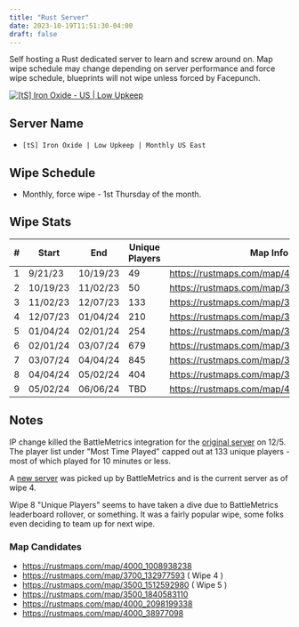 ```yaml
---
title: "Rust Server"
date: 2023-10-19T11:51:30-04:00
draft: false
---
```


Self hosting a Rust dedicated server to learn and screw around on. 
Map wipe schedule may change depending on server performance and force wipe schedule, blueprints will not wipe unless forced by Facepunch.

[![[tS] Iron Oxide - US | Low Upkeep](https://cdn.battlemetrics.com/b/horizontal500x80px/24761720.png?foreground=%23EEEEEE&background=%23222222&lines=%23333333&linkColor=%231185ec&chartColor=%23FF0700)](https://www.battlemetrics.com/servers/rust/24761720)

## Server Name

- `[tS] Iron Oxide | Low Upkeep | Monthly US East`

## Wipe Schedule

- Monthly, force wipe - 1st Thursday of the month.

## Wipe Stats

| #   | Start    | End      | Unique Players | Map Info                                 |
| --- | -------- | -------- | -------------- | ---------------------------------------- |
| 1   | 9/21/23  | 10/19/23 | 49             | https://rustmaps.com/map/4250_66972398   |
| 2   | 10/19/23 | 11/02/23 | 50             | https://rustmaps.com/map/3500_1393213226 |
| 3   | 11/02/23 | 12/07/23 | 133            | https://rustmaps.com/map/3700_325381121  |
| 4   | 12/07/23 | 01/04/24 | 210            | https://rustmaps.com/map/3700_132977593  |
| 5   | 01/04/24 | 02/01/24 | 254            | https://rustmaps.com/map/3500_1512592980 |
| 6   | 02/01/24 | 03/07/24 | 679            | https://rustmaps.com/map/3500_1423566289 |
| 7   | 03/07/24 | 04/04/24 | 845            | https://rustmaps.com/map/3500_1684990273 |
| 8   | 04/04/24 | 05/02/24 | 404            | https://rustmaps.com/map/3500_480540019  |
| 9   | 05/02/24 | 06/06/24 | TBD            | https://rustmaps.com/map/4000_38977098   |


## Notes

IP change killed the BattleMetrics integration for the [original server](https://www.battlemetrics.com/servers/rust/23805986) on 12/5. The player list under "Most Time Played" capped out at 133 unique players - most of which played for 10 minutes or less.

A [new server](https://www.battlemetrics.com/servers/rust/24761720) was picked up by BattleMetrics and is the current server as of wipe 4.

Wipe 8 "Unique Players" seems to have taken a dive due to BattleMetrics leaderboard rollover, or something. It was a fairly popular wipe, some folks even deciding to team up for next wipe.

### Map Candidates

* https://rustmaps.com/map/4000_1008938238
* https://rustmaps.com/map/3700_132977593 ( Wipe 4 )
* https://rustmaps.com/map/3500_1512592980 ( Wipe 5 )
* https://rustmaps.com/map/3500_1840583110
* https://rustmaps.com/map/4000_2098199338
* https://rustmaps.com/map/4000_38977098
